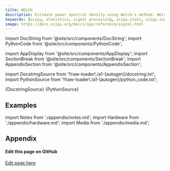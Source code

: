 ```yaml
---
title: WELCH
description: Estimate power spectral density using Welch's method. Welch's method [1]_ computes an estimate of the power spectral density by dividing the data into overlapping segments, computing a modified periodogram for each segment and averaging the periodograms.
keywords: [scipy, statistics, signal processing, scipy.stats, scipy.signal, scipy.signal.welch]
image: https://docs.scipy.org/doc/scipy/reference/signal.html
---
```


[//]: # (Custom component imports)

import DocString from '@site/src/components/DocString';
import PythonCode from '@site/src/components/PythonCode';

import AppDisplay from '@site/src/components/AppDisplay';
import SectionBreak from '@site/src/components/SectionBreak';
import AppendixSection from '@site/src/components/AppendixSection';

[//]: # (Docstring)

import DocstringSource from '!!raw-loader!./a1-[autogen]/docstring.txt';
import PythonSource from '!!raw-loader!./a1-[autogen]/python_code.txt';


<DocString>{DocstringSource}</DocString>
<PythonCode GLink='SCIPY/signal/WELCH/WELCH.py'>{PythonSource}</PythonCode>


<SectionBreak />

    

[//]: # (Examples)

## Examples

<AppDisplay 
  GLink='SCIPY/signal/WELCH'
  nodeLabel='WELCH'>
</AppDisplay>

<SectionBreak />

    

[//]: # (Appendix)

import Notes from './appendix/notes.md';
import Hardware from './appendix/hardware.md';
import Media from './appendix/media.md';

## Appendix

<AppendixSection index={0} folderPath='nodes/SCIPY/signal/WELCH/appendix/'><Notes /></AppendixSection>
<AppendixSection index={1} folderPath='nodes/SCIPY/signal/WELCH/appendix/'><Hardware /></AppendixSection>
<AppendixSection index={2} folderPath='nodes/SCIPY/signal/WELCH/appendix/'><Media /></AppendixSection>

<SectionBreak />

[//]: # (Edit page on GitHub)

#### Edit this page on GitHub

[Edit page here](https://github.com/flojoy-ai/docs/tree/main/docs/nodes/SCIPY/SIGNAL/WELCH)


